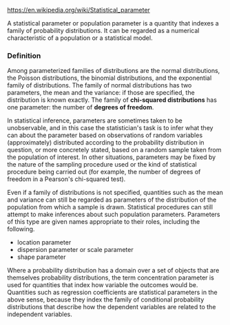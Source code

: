 https://en.wikipedia.org/wiki/Statistical_parameter  

A statistical parameter or population parameter is a quantity that indexes a family of probability distributions. It can be regarded as a numerical characteristic of a population or a statistical model.

### Definition

Among parameterized families of distributions are the normal distributions, the Poisson distributions, the binomial distributions, and the exponential family of distributions. The family of normal distributions has two parameters, the mean and the variance: if those are specified, the distribution is known exactly. The family of __chi-squared distributions__ has one parameter: the number of __degrees of freedom__.

In statistical inference, parameters are sometimes taken to be unobservable, and in this case the statistician's task is to infer what they can about the parameter based on observations of random variables (approximately) distributed according to the probability distribution in question, or more concretely stated, based on a random sample taken from the population of interest. In other situations, parameters may be fixed by the nature of the sampling procedure used or the kind of statistical procedure being carried out (for example, the number of degrees of freedom in a Pearson's chi-squared test).

Even if a family of distributions is not specified, quantities such as the mean and variance can still be regarded as parameters of the distribution of the population from which a sample is drawn. Statistical procedures can still attempt to make inferences about such population parameters. Parameters of this type are given names appropriate to their roles, including the following.

* location parameter
* dispersion parameter or scale parameter
* shape parameter

Where a probability distribution has a domain over a set of objects that are themselves probability distributions, the term concentration parameter is used for quantities that index how variable the outcomes would be. Quantities such as regression coefficients are statistical parameters in the above sense, because they index the family of conditional probability distributions that describe how the dependent variables are related to the independent variables.


